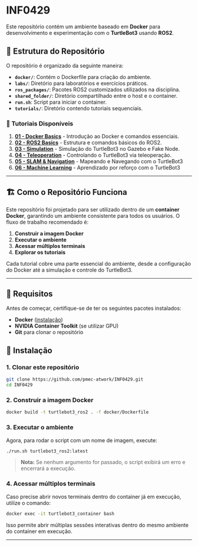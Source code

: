 # INF0429
Este repositório contém um ambiente baseado em **Docker** para desenvolvimento e experimentação com o **TurtleBot3** usando **ROS2**.

## 📂 Estrutura do Repositório

O repositório é organizado da seguinte maneira:

- **`docker/`**: Contém o Dockerfile para criação do ambiente.
- **`labs/`**: Diretório para laboratórios e exercícios práticos.
- **`ros_packages/`**: Pacotes ROS2 customizados utilizados na disciplina.
- **`shared_folder/`**: Diretório compartilhado entre o host e o container.
- **`run.sh`**: Script para iniciar o container.
- **`tutorials/`**: Diretório contendo tutoriais sequenciais.

### 📖 Tutoriais Disponíveis

1. [**01 - Docker Basics**](tutorials/01-docker-basics/README.md) - Introdução ao Docker e comandos essenciais.
2. [**02 - ROS2 Basics**](tutorials/02-ros2-basics/README.md) - Estrutura e comandos básicos do ROS2.
3. [**03 - Simulation**](tutorials/03-simulation/README.md) - Simulação do TurtleBot3 no Gazebo e Fake Node.
4. [**04 - Teleoperation**](tutorials/04-teleoperation/README.md) - Controlando o TurtleBot3 via teleoperação.
5. [**05 - SLAM & Navigation**](tutorials/05-SLAM-Navigation/README.md) - Mapeando e Navegando com o TurtleBot3
6. [**06 - Machine Learning**](tutorials/06-Machine-Learning/README.md) - Aprendizado por reforço com o TurtleBot3  
---

## 🏗️ Como o Repositório Funciona

Este repositório foi projetado para ser utilizado dentro de um **container Docker**, garantindo um ambiente consistente para todos os usuários. O fluxo de trabalho recomendado é:

1. **Construir a imagem Docker** 
2. **Executar o ambiente** 
3. **Acessar múltiplos terminais**
4. **Explorar os tutoriais** 

Cada tutorial cobre uma parte essencial do ambiente, desde a configuração do Docker até a simulação e controle do TurtleBot3.

---

## 📌 Requisitos

Antes de começar, certifique-se de ter os seguintes pacotes instalados:

- **Docker** ([instalação](https://docs.docker.com/get-docker/))
- **NVIDIA Container Toolkit** (se utilizar GPU)
- **Git** para clonar o repositório

## 🚀 Instalação

### 1. Clonar este repositório
```bash
git clone https://github.com/pmec-atwork/INF0429.git
cd INF0429
```

### 2. Construir a imagem Docker
```bash
docker build -t turtlebot3_ros2 . -f docker/Dockerfile
```

### 3. **Executar o ambiente**
Agora, para rodar o script com um nome de imagem, execute:

```bash
./run.sh turtlebot3_ros2:latest
```

> **Nota:** Se nenhum argumento for passado, o script exibirá um erro e encerrará a execução.

### 4. **Acessar múltiplos terminais**
Caso precise abrir novos terminais dentro do container já em execução, utilize o comando:

```bash
docker exec -it turtlebot3_container bash
```

Isso permite abrir múltiplas sessões interativas dentro do mesmo ambiente do container em execução.

---


